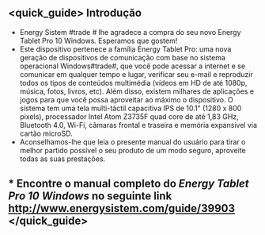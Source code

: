 ## <quick_guide> Introdução 

* Energy Sistem #trade # lhe agradece a compra do seu novo Energy Tablet Pro 10 Windows. Esperamos que gostem! 
* Este dispositivo pertenece a família Energy Tablet Pro: uma nova geração de dispositivos de comunicação com base no sistema operacional Windows#trade#, que você pode acessar a internet e se comunicar em qualquer tempo e lugar, verificar seu e-mail e reproduzir todos os tipos de conteúdos multimédia (vídeos em HD de até 1080p, música, fotos, livros, etc). 
Além disso, existem milhares de aplicações e jogos para que você possa aproveitar ao máximo o dispositivo. 
O sistema tem uma tela multi-táctil capacitiva IPS de 10.1" (1280 x 800 pixels), processador Intel Atom Z3735F quad core de até 1,83 GHz, Bluetooth 4.0, Wi-Fi, câmaras frontal e traseira e memória expansível via cartão microSD. 
* Aconselhamos-lhe que leia o presente manual do usuário para tirar o melhor partido possível o seu produto de um modo seguro, aproveite todas as suas prestações.


## <unique> * Encontre o manual completo do *Energy Tablet Pro 10 Windows* no seguinte link http://www.energysistem.com/guide/39903 </unique> </quick_guide>



